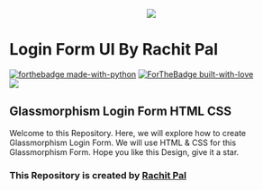 <p align="center">
    <img src="https://telegra.ph/file/1e66c0e9608e8141179c3.png">
</p>

# Login Form UI By Rachit Pal

[![forthebadge made-with-python](http://ForTheBadge.com/images/badges/made-with-java.svg)](https://www.java.com/en/)
[![ForTheBadge built-with-love](http://ForTheBadge.com/images/badges/built-with-love.svg)](https://GitHub.com/Dank-del/) <br>
<a href="https://rachit-pal.github.io/Stopwatch/"> <img src="https://svgur.com/i/iob.svg" /> </a>

## Glassmorphism Login Form HTML CSS

Welcome to this Repository. Here, we will explore how to create Glassmorphism Login Form. We will use HTML & CSS for this Glassmorphism Form. 
Hope you like this Design, give it a star.

### This Repository is created by [Rachit Pal](https://www.github.com/Rachit-Pal/)
